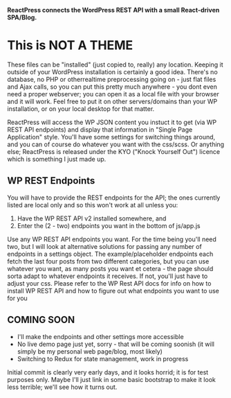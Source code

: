 **ReactPress connects the WordPress REST API with a small React-driven SPA/Blog.**

This is NOT A THEME
===================
These files can be "installed" (just copied to, really) any location. Keeping it outside of your WordPress installation is certainly a good idea. There's no database, no PHP or otherrealtime preprocessing going on - just flat files and Ajax calls, so you can put this pretty much anywhere - you dont even need a proper webserver; you can open it as a local file with your browser and it will work. Feel free to put it on other servers/domains than your WP installation, or on your local desktop for that matter. 

ReactPress will access the WP JSON content you instuct it to get (via WP REST API endpoints) and display that information in "Single Page Application" style. You'll have some settings for switching things around, and you can of course do whatever you want with the css/scss. Or anything else; ReactPress is released under the KYO ("Knock Yourself Out") licence which is something I just made up.

WP REST Endpoints
-----------------
You will have to provide the REST endpoints for the API; the ones currently listed are local only and so this won't work at all unless you:

1. Have the WP REST API v2 installed somewhere, and 
2. Enter the (2 - two) endpoints you want in the bottom of js/app.js

Use any WP REST API endpoints you want. For the time being you'll need two, but I will look at alternative solutions for passing any number of endpoints in a settings object. The example/placeholder endpoints each fetch the last four posts from two different categories, but you can use whatever you want, as many posts you want et cetera - the page should sorta adapt to whatever endpoints it receives. If not, you'll just have to adjust your css.
Please refer to the WP Rest API docs for info on how to install WP REST API and how to figure out what endpoints you want to use for you 

COMING SOON
-----------
* I'll make the endpoints and other settings more accessible
* No live demo page just yet, sorry - that will be coming soonish (it will simply be my personal web page/blog, most likely)
* Switching to Redux for state management, work in progress

Initial commit is clearly very early days, and it looks horrid; it is for test purposes only.
Maybe I'll just link in some basic bootstrap to make it look less terrible; we'll see how it turns out.